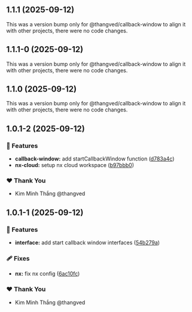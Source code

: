 ## 1.1.1 (2025-09-12)

This was a version bump only for @thangved/callback-window to align it with other projects, there were no code changes.

## 1.1.1-0 (2025-09-12)

This was a version bump only for @thangved/callback-window to align it with other projects, there were no code changes.

## 1.1.0 (2025-09-12)

This was a version bump only for @thangved/callback-window to align it with other projects, there were no code changes.

## 1.0.1-2 (2025-09-12)

### 🚀 Features

- **callback-window:** add startCallbackWindow function ([d783a4c](https://github.com/thangved/callback-window/commit/d783a4c))
- **nx-cloud:** setup nx cloud workspace ([b97bbb0](https://github.com/thangved/callback-window/commit/b97bbb0))

### ❤️ Thank You

- Kim Minh Thắng @thangved

## 1.0.1-1 (2025-09-12)

### 🚀 Features

- **interface:** add start callback window interfaces ([54b279a](https://github.com/thangved/callback-window/commit/54b279a))

### 🩹 Fixes

- **nx:** fix nx config ([6ac10fc](https://github.com/thangved/callback-window/commit/6ac10fc))

### ❤️ Thank You

- Kim Minh Thắng @thangved
